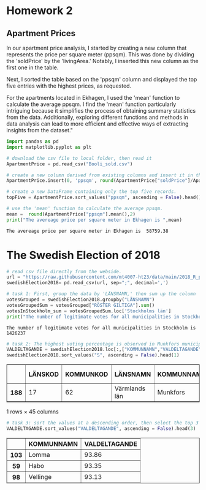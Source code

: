# Homework 2

## Apartment Prices

In our apartment price analysis, I started by creating a new column that represents the price per square meter (ppsqm). This was done by dividing the 'soldPrice' by the 'livingArea.' Notably, I inserted this new column as the first one in the table.

Next, I sorted the table based on the 'ppsqm' column and displayed the top five entries with the highest prices, as requested.

For the apartments located in Ekhagen, I used the 'mean' function to calculate the average ppsqm. I find the 'mean' function particularly intriguing because it simplifies the process of obtaining summary statistics from the data. Additionally, exploring different functions and methods in data analysis can lead to more efficient and effective ways of extracting insights from the dataset."


```python
import pandas as pd
import matplotlib.pyplot as plt 

# download the csv file to local folder, then read it
ApartmentPrice = pd.read_csv("Booli_sold.csv")

# create a new column derived from existing columns and insert it in the first column.
ApartmentPrice.insert(0, 'ppsqm', round(ApartmentPrice["soldPrice"]/ApartmentPrice["livingArea"],2)) 

# create a new DataFrame containing only the top five records. 
topFive = ApartmentPrice.sort_values("ppsqm", ascending = False).head()

# use the 'mean' function to calculate the average ppsqm.
mean =  round(ApartmentPrice["ppsqm"].mean(),2)
print("The avereage price per square meter in Ekhagen is ",mean)
```

    The avereage price per square meter in Ekhagen is  58759.38
    

# The Swedish Election of 2018


```python
# read csv file directly from the webside.
url = "https://raw.githubusercontent.com/mt4007-ht23/data/main/2018_R_per_kommun.csv"
swedishElection2018= pd.read_csv(url, sep=";", decimal=',')

# task 1: First, group the data by 'LÄNSNAMN,' then sum up the column 'RÖSTER GILTIGA' and select the data for 'Stockholms län' 
votesGrouped = swedishElection2018.groupby("LÄNSNAMN")
votesGroupedSum = votesGrouped["RÖSTER GILTIGA"].sum()
votesInStockholm_sum = votesGroupedSum.loc['Stockholms län']
print("The number of legitimate votes for all municipalities in Stockholm is" , votesInStockholm_sum )
```

    The number of legitimate votes for all municipalities in Stockholm is 1426237
    


```python
# task 2: The highest voting percentage is observed in Munkfors municipality.
VALDELTAGANDE = swedishElection2018.loc[:,["KOMMUNNAMN","VALDELTAGANDE"]]
swedishElection2018.sort_values("S", ascending = False).head(1)
```




<div>
<style scoped>
    .dataframe tbody tr th:only-of-type {
        vertical-align: middle;
    }

    .dataframe tbody tr th {
        vertical-align: top;
    }

    .dataframe thead th {
        text-align: right;
    }
</style>
<table border="1" class="dataframe">
  <thead>
    <tr style="text-align: right;">
      <th></th>
      <th>LÄNSKOD</th>
      <th>KOMMUNKOD</th>
      <th>LÄNSNAMN</th>
      <th>KOMMUNNAMN</th>
      <th>M</th>
      <th>C</th>
      <th>L</th>
      <th>KD</th>
      <th>S</th>
      <th>V</th>
      <th>...</th>
      <th>TRP</th>
      <th>VL-S</th>
      <th>ÖVR</th>
      <th>OGEJ</th>
      <th>BLANK</th>
      <th>OG</th>
      <th>RÖSTER GILTIGA</th>
      <th>RÖSTANDE</th>
      <th>RÖSTBERÄTTIGADE</th>
      <th>VALDELTAGANDE</th>
    </tr>
  </thead>
  <tbody>
    <tr>
      <th>188</th>
      <td>17</td>
      <td>62</td>
      <td>Värmlands län</td>
      <td>Munkfors</td>
      <td>8.33</td>
      <td>8.12</td>
      <td>2.91</td>
      <td>3.93</td>
      <td>52.18</td>
      <td>6.11</td>
      <td>...</td>
      <td>NaN</td>
      <td>NaN</td>
      <td>NaN</td>
      <td>NaN</td>
      <td>1.02</td>
      <td>NaN</td>
      <td>2340</td>
      <td>2364</td>
      <td>2777</td>
      <td>85.13</td>
    </tr>
  </tbody>
</table>
<p>1 rows × 45 columns</p>
</div>




```python
# task 3: sort the values at a descending order, then select the top 3 records. 
VALDELTAGANDE.sort_values("VALDELTAGANDE", ascending = False).head(3)
```




<div>
<style scoped>
    .dataframe tbody tr th:only-of-type {
        vertical-align: middle;
    }

    .dataframe tbody tr th {
        vertical-align: top;
    }

    .dataframe thead th {
        text-align: right;
    }
</style>
<table border="1" class="dataframe">
  <thead>
    <tr style="text-align: right;">
      <th></th>
      <th>KOMMUNNAMN</th>
      <th>VALDELTAGANDE</th>
    </tr>
  </thead>
  <tbody>
    <tr>
      <th>103</th>
      <td>Lomma</td>
      <td>93.86</td>
    </tr>
    <tr>
      <th>59</th>
      <td>Habo</td>
      <td>93.35</td>
    </tr>
    <tr>
      <th>98</th>
      <td>Vellinge</td>
      <td>93.13</td>
    </tr>
  </tbody>
</table>
</div>




```python

```


```python

```
